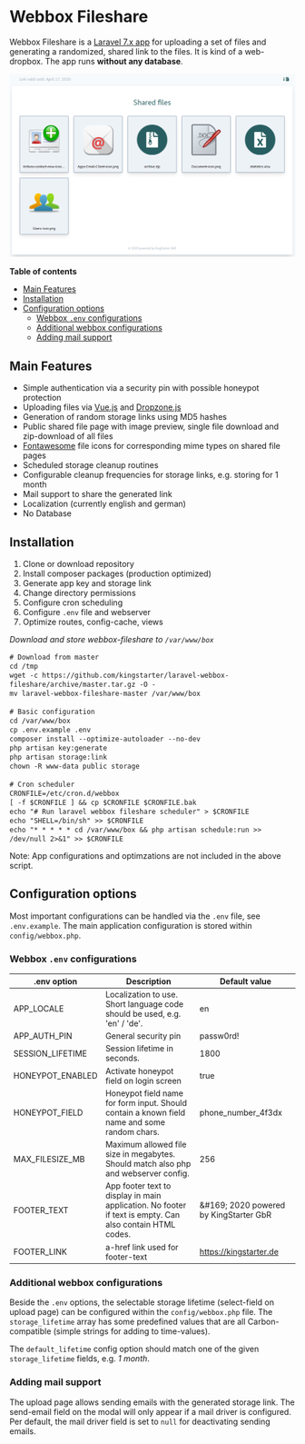 # Webbox Fileshare

Webbox Fileshare is a [Laravel 7.x app](https://laravel.com/docs/7.x) for uploading a set of files and generating a randomized, shared link to the files. It is kind of a web-dropbox. The app runs __without any database__.

![Webbox preview](PREVIEW.png?raw=true "Webbox preview")

__Table of contents__

- [Main Features](#main-features)
- [Installation](#installation)
- [Configuration options](#configuration-options)
  + [Webbox `.env` configurations](#webbox--env--configurations)
  + [Additional webbox configurations](#additional-webbox-configurations)
  + [Adding mail support](#adding-mail-support)

## Main Features

- Simple authentication via a security pin with possible honeypot protection
- Uploading files via [Vue.js](https://vuejs.org/) and [Dropzone.js](https://www.dropzonejs.com/)
- Generation of random storage links using MD5 hashes
- Public shared file page with image preview, single file download and zip-download of all files
- [Fontawesome](https://fontawesome.com/) file icons for corresponding mime types on shared file pages
- Scheduled storage cleanup routines
- Configurable cleanup frequencies for storage links, e.g. storing for 1 month
- Mail support to share the generated link
- Localization (currently english and german)
- No Database

## Installation

1. Clone or download repository
1. Install composer packages (production optimized)
1. Generate app key and storage link
1. Change directory permissions
1. Configure cron scheduling
1. Configure `.env` file and webserver
1. Optimize routes, config-cache, views

_Download and store webbox-fileshare to `/var/www/box`_
```
# Download from master
cd /tmp
wget -c https://github.com/kingstarter/laravel-webbox-fileshare/archive/master.tar.gz -O -
mv laravel-webbox-fileshare-master /var/www/box

# Basic configuration
cd /var/www/box
cp .env.example .env
composer install --optimize-autoloader --no-dev
php artisan key:generate
php artisan storage:link
chown -R www-data public storage

# Cron scheduler
CRONFILE=/etc/cron.d/webbox
[ -f $CRONFILE ] && cp $CRONFILE $CRONFILE.bak
echo "# Run laravel webbox fileshare scheduler" > $CRONFILE
echo "SHELL=/bin/sh" >> $CRONFILE
echo "* * * * * cd /var/www/box && php artisan schedule:run >> /dev/null 2>&1" >> $CRONFILE
```
Note: App configurations and optimzations are not included in the above script.

## Configuration options

Most important configurations can be handled via the `.env` file, see `.env.example`. The main application configuration is stored within `config/webbox.php`.

### Webbox `.env` configurations

| .env option | Description | Default value |
| ----------- | ----------- | ------------- |
| APP_LOCALE | Localization to use. Short language code should be used, e.g. 'en' / 'de'. | en |
| APP_AUTH_PIN | General security pin | passw0rd! |
| SESSION_LIFETIME | Session lifetime in seconds. | 1800 |
| HONEYPOT_ENABLED | Activate honeypot field on login screen | true |
| HONEYPOT_FIELD | Honeypot field name for form input. Should contain a known field name and some random chars. | phone_number_4f3dx |
| MAX_FILESIZE_MB | Maximum allowed file size in megabytes. Should match also php and webserver config. | 256 |
| FOOTER_TEXT | App footer text to display in main application. No footer if text is empty. Can also contain HTML codes. | &amp;#169; 2020 powered by KingStarter GbR |
| FOOTER_LINK | a-href link used for footer-text | https://kingstarter.de |


### Additional webbox configurations

Beside the `.env` options, the selectable storage lifetime (select-field on upload page) can be configured within the `config/webbox.php` file. The `storage_lifetime` array has some predefined values that are all Carbon-compatible (simple strings for adding to time-values).

The `default_lifetime` config option should match one of the given `storage_lifetime` fields, e.g. _1 month_.

### Adding mail support

The upload page allows sending emails with the generated storage link. The send-email field on the modal will only appear if a mail driver is configured. Per default, the mail driver field is set to `null` for deactivating sending emails.
